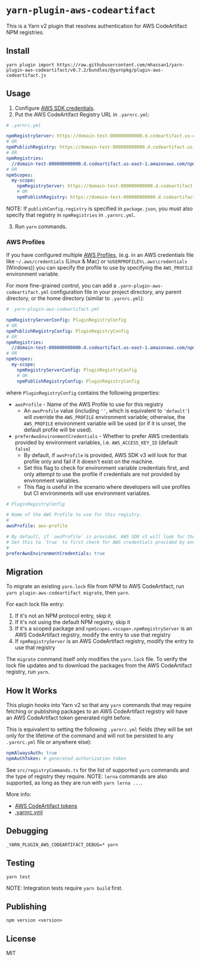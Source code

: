 # `yarn-plugin-aws-codeartifact`

This is a Yarn v2 plugin that resolves authentication for AWS CodeArtifact NPM registries.

## Install

```
yarn plugin import https://raw.githubusercontent.com/mhassan1/yarn-plugin-aws-codeartifact/v0.7.2/bundles/@yarnpkg/plugin-aws-codeartifact.js
```

## Usage

1. Configure [AWS SDK credentials](https://docs.aws.amazon.com/sdk-for-javascript/v2/developer-guide/setting-credentials-node.html).
2. Put the AWS CodeArtifact Registry URL in `.yarnrc.yml`:
```yaml
# .yarnrc.yml

npmRegistryServer: https://domain-test-000000000000.d.codeartifact.us-east-1.amazonaws.com/npm/repo-test/
# OR
npmPublishRegistry: https://domain-test-000000000000.d.codeartifact.us-east-1.amazonaws.com/npm/repo-test/
# OR
npmRegistries:
  //domain-test-000000000000.d.codeartifact.us-east-1.amazonaws.com/npm/repo-test/: {}
# OR
npmScopes:
  my-scope:
    npmRegistryServer: https://domain-test-000000000000.d.codeartifact.us-east-1.amazonaws.com/npm/repo-test/
    # OR
    npmPublishRegistry: https://domain-test-000000000000.d.codeartifact.us-east-1.amazonaws.com/npm/repo-test/
```
NOTE: If `publishConfig.registry` is specified in `package.json`,
you must also specify that registry in `npmRegistries` in `.yarnrc.yml`.

3. Run `yarn` commands.

### AWS Profiles

If you have configured multiple [AWS Profiles](https://docs.aws.amazon.com/cli/latest/userguide/cli-configure-profiles.html),
(e.g. in an AWS credentials file like `~/.aws/credentials` (Linux & Mac) or `%USERPROFILE%\.aws\credentials` (Windows))
you can specify the profile to use by specifying the `AWS_PROFILE` environment variable.

For more fine-grained control, you can add a `.yarn-plugin-aws-codeartifact.yml` configuration file
in your project directory, any parent directory, or the home directory (similar to `.yarnrc.yml`):
```yaml
# .yarn-plugin-aws-codeartifact.yml

npmRegistryServerConfig: PluginRegistryConfig
# OR
npmPublishRegistryConfig: PluginRegistryConfig
# OR
npmRegistries:
  //domain-test-000000000000.d.codeartifact.us-east-1.amazonaws.com/npm/repo-test/: PluginRegistryConfig
# OR
npmScopes:
  my-scope:
    npmRegistryServerConfig: PluginRegistryConfig
    # OR
    npmPublishRegistryConfig: PluginRegistryConfig
```
where `PluginRegistryConfig` contains the following properties:
* `awsProfile` - Name of the AWS Profile to use for this registry
  * An `awsProfile` value (including `''`, which is equivalent to `'default'`) will override the `AWS_PROFILE` environment variable;
    otherwise, the `AWS_PROFILE` environment variable will be used (or if it is unset, the default profile will be used).
* `preferAwsEnvironmentCredentials` - Whether to prefer AWS credentials provided by environment variables, i.e. `AWS_ACCESS_KEY_ID` (default `false`)
  * By default, if `awsProfile` is provided, AWS SDK v3 will look for that profile only and fail if it doesn't exist on the machine.
  * Set this flag to check for environment variable credentials first, and only attempt to use the profile if credentials are not provided by environment variables.
  * This flag is useful in the scenario where developers will use profiles but CI environments will use environment variables.
```yaml
# PluginRegistryConfig

# Name of the AWS Profile to use for this registry.
# 
awsProfile: aws-profile

# By default, if `awsProfile` is provided, AWS SDK v3 will look for that profile and fail if it doesn't exist on the machine.
# Set this to `true` to first check for AWS credentials provided by environment variables (i.e. `AWS_ACCESS_KEY_ID`);
#   
preferAwsEnvironmentCredentials: true
```

## Migration

To migrate an existing `yarn.lock` file from NPM to AWS CodeArtifact,
run `yarn plugin-aws-codeartifact migrate`, then `yarn`.

For each lock file entry:
1. If it's not an NPM protocol entry, skip it
2. If it's not using the default NPM registry, skip it
3. If it's a scoped package and `npmScopes.<scope>.npmRegistryServer` is an AWS CodeArtifact registry,
   modify the entry to use that registry
4. If `npmRegistryServer` is an AWS CodeArtifact registry,
   modify the entry to use that registry

The `migrate` command itself only modifies the `yarn.lock` file.
To verify the lock file updates and to download the packages from the AWS CodeArtifact registry, run `yarn`.

## How It Works

This plugin hooks into Yarn v2 so that any `yarn` commands that may require fetching or publishing packages
to an AWS CodeArtifact registry will have an AWS CodeArtifact token generated right before.

This is equivalent to setting the following `.yarnrc.yml` fields
(they will be set only for the lifetime of the command and will not be persisted to any `.yarnrc.yml` file or anywhere else):
```yaml
npmAlwaysAuth: true
npmAuthToken: # generated authorization token
```

See `src/registryCommands.ts` for the list of supported `yarn` commands and the type of registry they require.
NOTE: `lerna` commands are also supported, as long as they are run with `yarn lerna ...`.

More info:
* [AWS CodeArtifact tokens](https://docs.aws.amazon.com/codeartifact/latest/ug/tokens-authentication.html)
* [.yarnrc.yml](https://yarnpkg.com/configuration/yarnrc#npmRegistryServer)

## Debugging

`_YARN_PLUGIN_AWS_CODEARTIFACT_DEBUG=* yarn`

## Testing

`yarn test`

NOTE: Integration tests require `yarn build` first.

## Publishing

`npm version <version>`

## License

MIT

